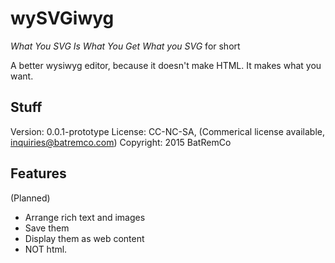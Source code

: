wySVGiwyg
=========

*What You SVG Is What You Get*
_What you SVG_ for short

A better wysiwyg editor, because it doesn't make HTML.  It makes what you want.

Stuff
-----
Version: 0.0.1-prototype
License: CC-NC-SA, (Commerical license available, inquiries@batremco.com)
Copyright: 2015 BatRemCo

Features
--------
(Planned)

* Arrange rich text and images
* Save them
* Display them as web content
* NOT html.




